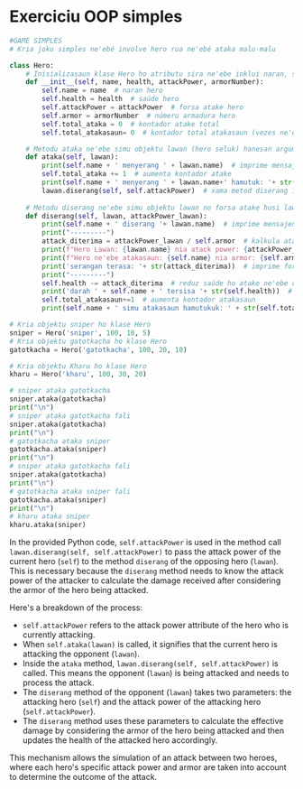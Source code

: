 # Exerciciu OOP simples

``` python
#GAME SIMPLES
# Kria joku simples ne'ebé involve hero rua ne'ebé ataka malu-malu

class Hero:
    # Inisializasaun klase Hero ho atributu sira ne'ebe inklui naran, saúde, forsa atake, no númeru armadura
    def __init__(self, name, health, attackPower, armorNumber):
        self.name = name  # naran hero
        self.health = health  # saúde hero
        self.attackPower = attackPower  # forsa atake hero
        self.armor = armorNumber  # númeru armadura hero
        self.total_ataka = 0  # kontador atake total
        self.total_atakasaun= 0  # kontador total atakasaun (vezes ne'ebé hero diserang)

    # Metodu ataka ne'ebe simu objektu lawan (hero seluk) hanesan argumentu
    def ataka(self, lawan):
        print(self.name + ' menyerang ' + lawan.name)  # imprime mensajen atake
        self.total_ataka += 1  # aumenta kontador atake
        print(self.name + ' menyerang ' + lawan.name+' hamutuk: '+ str(self.total_ataka))  # imprime total atake
        lawan.diserang(self, self.attackPower)  # xama metod diserang iha objektu lawan
        
    # Metodu diserang ne'ebe simu objektu lawan no forsa atake husi lawan
    def diserang(self, lawan, attackPower_lawan):
        print(self.name + ' diserang '+ lawan.name)  # imprime mensajen ne'ebe hateten katak hero diserang
        print("---------")
        attack_diterima = attackPower_lawan / self.armor  # kalkula atake ne'ebe diterima ho divide forsa atake ho armadura
        print(f"Hero Lawan: {lawan.name} nia atack power: {attackPower_lawan}")
        print(f"Hero ne'ebe atakasaun: {self.name} nia armor: {self.armor}")
        print('serangan terasa: '+ str(attack_diterima))  # imprime forsa atake ne'ebe diterima
        print("---------")
        self.health -= attack_diterima  # reduz saúde ho atake ne'ebe diterima
        print('darah ' + self.name + ' tersisa '+ str(self.health))  # imprime saúde atual hero
        self.total_atakasaun+=1  # aumenta kontador atakasaun
        print(self.name + ' simu atakasaun hamutukuk: ' + str(self.total_atakasaun))  # imprime total atakasaun

# Kria objektu sniper ho klase Hero
sniper = Hero('sniper', 100, 10, 5)
# Kria objektu gatotkacha ho klase Hero
gatotkacha = Hero('gatotkacha', 100, 20, 10)

# Kria objektu Kharu ho klase Hero
kharu = Hero('kharu', 100, 30, 20)

# sniper ataka gatotkacha
sniper.ataka(gatotkacha)
print("\n")
# sniper ataka gatotkacha fali
sniper.ataka(gatotkacha)
print("\n")
# gatotkacha ataka sniper
gatotkacha.ataka(sniper)
print("\n")
# sniper ataka gatotkacha fali
sniper.ataka(gatotkacha)
print("\n")
# gatotkacha ataka sniper fali
gatotkacha.ataka(sniper)
print("\n")
# kharu ataka sniper
kharu.ataka(sniper)

```




In the provided Python code, `self.attackPower` is used in the method call `lawan.diserang(self, self.attackPower)` to pass the attack power of the current hero (`self`) to the method `diserang` of the opposing hero (`lawan`). This is necessary because the `diserang` method needs to know the attack power of the attacker to calculate the damage received after considering the armor of the hero being attacked.

Here's a breakdown of the process:
- `self.attackPower` refers to the attack power attribute of the hero who is currently attacking.
- When `self.ataka(lawan)` is called, it signifies that the current hero is attacking the opponent (`lawan`).
- Inside the `ataka` method, `lawan.diserang(self, self.attackPower)` is called. This means the opponent (`lawan`) is being attacked and needs to process the attack.
- The `diserang` method of the opponent (`lawan`) takes two parameters: the attacking hero (`self`) and the attack power of the attacking hero (`self.attackPower`).
- The `diserang` method uses these parameters to calculate the effective damage by considering the armor of the hero being attacked and then updates the health of the attacked hero accordingly.

This mechanism allows the simulation of an attack between two heroes, where each hero's specific attack power and armor are taken into account to determine the outcome of the attack.